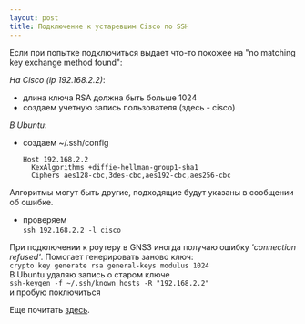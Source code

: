 ```yaml
---
layout: post
title: Подключение к устаревшим Cisco по SSH
---
```


Если при попытке подключиться выдает что-то похожее на "no matching key exchange method found":  

_На Cisco (ip 192.168.2.2)_:  
- длина ключа RSA должна быть больше 1024  
- создаем учетную запись пользователя (здесь - cisco)  

_В Ubuntu_:  
- создаем ~/.ssh/config  
  ```
  Host 192.168.2.2  
    KexAlgorithms +diffie-hellman-group1-sha1  
    Ciphers aes128-cbc,3des-cbc,aes192-cbc,aes256-cbc  
  ```

Алгоритмы могут быть другие, подходящие будут указаны в сообщении об ошибке.  
- проверяем  
`ssh 192.168.2.2 -l cisco`  

При подключении к роутеру в GNS3 иногда получаю ошибку _'connection refused'_. Помогает генерировать заново ключ:  
`crypto key generate rsa general-keys modulus 1024`  
В Ubuntu удаляю запись о старом ключе  
`ssh-keygen -f ~/.ssh/known_hosts -R "192.168.2.2"`  
и пробую поключиться  

Еще почитать [здесь](https://4admin.info/legacy-ssh-device/).
